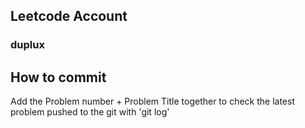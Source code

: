 ## Leetcode Account

### duplux


## How to commit

Add the Problem number + Problem Title together 
to check the latest problem pushed to the git with 'git log'
